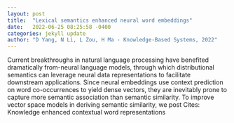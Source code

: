 ```yaml
---
layout: post
title:  "Lexical semantics enhanced neural word embeddings"
date:   2022-06-25 08:25:58 -0400
categories: jekyll update
author: "D Yang, N Li, L Zou, H Ma - Knowledge-Based Systems, 2022"
---
```

Current breakthroughs in natural language processing have benefited dramatically from-neural language models, through which distributional semantics can leverage neural data representations to facilitate downstream applications. Since neural embeddings use context prediction on word co-occurrences to yield dense vectors, they are inevitably prone to capture more semantic association than semantic similarity. To improve vector space models in deriving semantic similarity, we post  Cites: Knowledge enhanced contextual word representations